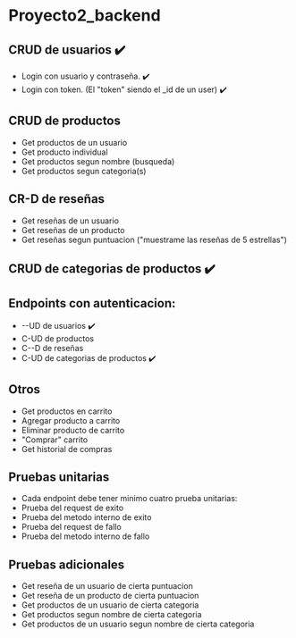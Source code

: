 # Proyecto2_backend
## CRUD de usuarios ✔️
 * Login con usuario y contraseña. ✔️
 * Login con token. (El "token" siendo el _id de un user) ✔️
## CRUD de productos
 * Get productos de un usuario
 * Get producto individual
 * Get productos segun nombre (busqueda)
 * Get productos segun categoria(s)
## CR-D de reseñas
 * Get reseñas de un usuario
 * Get reseñas de un producto
 * Get reseñas segun puntuacion ("muestrame las reseñas de 5 estrellas")
## CRUD de categorias de productos ✔️

## Endpoints con autenticacion:
* --UD de usuarios ✔️
* C-UD de productos
* C--D de reseñas
* C-UD de categorias de productos ✔️

## Otros
 * Get productos en carrito
 * Agregar producto a carrito
 * Eliminar producto de carrito
 * "Comprar" carrito
 * Get historial de compras

## Pruebas unitarias
  * Cada endpoint debe tener minimo cuatro prueba unitarias:
  * Prueba del request de exito
  * Prueba del metodo interno de exito
  * Prueba del request de fallo
  * Prueba del metodo interno de fallo
  
## Pruebas adicionales
 * Get reseña de un usuario de cierta puntuacion
 * Get reseña de un producto de cierta puntuacion
 * Get productos de un usuario de cierta categoria
 * Get productos segun nombre de cierta categoria
 * Get productos de un usuario segun nombre de cierta categoria
